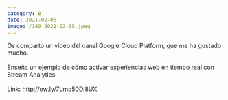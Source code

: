 ```yaml
--- 
category: B 
date: 2021-02-05 
image: /189_2021-02-05.jpeg 
--- 
```


Os comparto un vídeo del canal Google Cloud Platform, que me ha gustado mucho. <br><br>Enseña un ejemplo de cómo activar experiencias web en tiempo real con Stream Analytics.<br><br>Link: http://ow.ly/7Lmo50Dl8UX